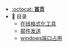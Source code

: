 - [:octocat: **首页**](/README)
- :memo: 目录
   - [在线格式化工具](/md/idea-plugin/在线格式化工具.md)
   - [邮件发送](/md/idea-plugin/邮件发送.md)
   - [windows端口占用](/md/idea-plugin/windows端口占用.md)
